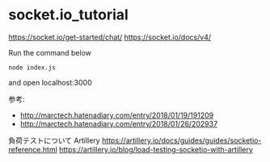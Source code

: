# socket.io_tutorial
https://socket.io/get-started/chat/
https://socket.io/docs/v4/


Run the command below
```
node index.js
```

and open localhost:3000

参考:
- http://marctech.hatenadiary.com/entry/2018/01/19/191209
- http://marctech.hatenadiary.com/entry/2018/01/26/202937

負荷テストについて
Artillery
https://artillery.io/docs/guides/guides/socketio-reference.html
https://artillery.io/blog/load-testing-socketio-with-artillery
